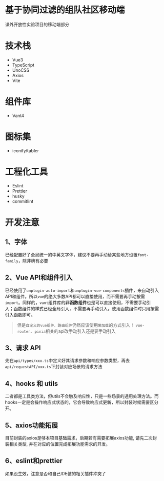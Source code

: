 # 基于协同过滤的组队社区移动端

课外开放性实验项目的移动端部分

# 技术栈
- Vue3
- TypeScript
- UnoCSS
- Axios
- Vite

# 组件库
- Vant4

# 图标集
- iconify/tabler

# 工程化工具
- Eslint
- Prettier
- husky
- commitlint

# 开发注意
## 1、字体
已经配置好了全局统一的中英文字体，建议不要再手动给某些地方设置`font-family`，除非确有必要

## 2、Vue API和组件引入
已经使用了`unplugin-auto-import`和`unplugin-vue-components`插件，来自动引入API和组件，所以`vue`的绝大多数API都可以直接使用，而不需要再手动按需`import`。同样的，`vant`组件库的**非函数组件**也是可以直接使用，不需要手动引入；函数组件的样式已经全局引入，不需要再手动引入，使用函数组件时只用按需引入函数即可。

> 但是`自定义的vue组件、路由组件`仍然应该使用`懒加载`的方式引入！
> `vue-router`、`pinia`相关的api改手动引入还是要手动引入

## 3、请求 API
先在`api/types/xxx.ts`中定义好其请求参数和响应参数类型，再去`api/requestAPI/xxx.ts`下封装对应场景的请求方法

## 4、hooks 和 utils
二者都是工具类方法，但utils不会触及响应性，只是一些场景的通用处理方法。而hooks一定是会操作响应式状态的，它会导致响应式更新，所以封装时候需要区分开。

## 5、axios功能拓展
目前封装的axios足够本项目基础需求，后期若有需要拓展axios功能, 请先二次封装相关类型, 并在对应的位置完成拓展功能需求的开发。

## 6、eslint和prettier
如果没生效，注意是否和自己IDE装的相关插件冲突了
